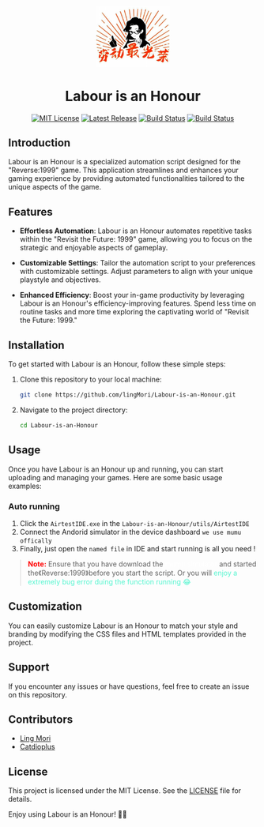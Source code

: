 
<p align="center" style="margin-bottom: 0.12px">
  <img src="./resources/Labour_is_an_Honour_2.png" width="150">
</p>
<h1 align="center">Labour is an Honour</h1>
<p align="center">
  <a href="https://github.com/lingMori/Animate-Image-Bed/blob/main/LICENSE"><img alt="MIT License" src="https://img.shields.io/badge/license-MIT-blue.svg" /></a>
  <a href="https://github.com/lingMori/Animate-Image-Bed/tree/main"><img alt="Latest Release" src="https://img.shields.io/badge/python-3.9.6-green" /></a>
  <a href="https://github.com/lingMori/Animate-Image-Bed/tree/main"><img alt="Build Status" src="https://img.shields.io/badge/latest%20update-2023.11.18-orange" /></a>
  <a href="https://github.com/lingMori/Animate-Image-Bed/tree/main"><img alt="Build Status" src="https://img.shields.io/badge/version-0.1.1-CC0000" /></a>
</p>




## Introduction
Labour is an Honour is a specialized automation script designed for the "Reverse:1999" game. This application streamlines and enhances your gaming experience by providing automated functionalities tailored to the unique aspects of the game.


## Features
- **Effortless Automation**: Labour is an Honour automates repetitive tasks within the "Revisit the Future: 1999" game, allowing you to focus on the strategic and enjoyable aspects of gameplay.

- **Customizable Settings**: Tailor the automation script to your preferences with customizable settings. Adjust parameters to align with your unique playstyle and objectives.

- **Enhanced Efficiency**: Boost your in-game productivity by leveraging Labour is an Honour's efficiency-improving features. Spend less time on routine tasks and more time exploring the captivating world of "Revisit the Future: 1999."

## Installation
To get started with Labour is an Honour, follow these simple steps:

1. Clone this repository to your local machine:

   ```bash
   git clone https://github.com/lingMori/Labour-is-an-Honour.git
   ```

2. Navigate to the project directory:

   ```bash
   cd Labour-is-an-Honour
   ```

## Usage
Once you have Labour is an Honour up and running, you can start uploading and managing your games. Here are some basic usage examples:


### Auto running
1. Click the `AirtestIDE.exe` in the `Labour-is-an-Honour/utils/AirtestIDE`
2. Connect the Andorid simulator in the device dashboard `we use mumu offically`
3. Finally, just open the `named file` in IDE and start running is all you need !
> <font color="red">**Note:** </font> Ensure that you have download the <font color="white"> mumu simulator</font> and started the《Reverse:1999》before you start the script. Or you will <font color="#53f5cf">enjoy a extremely bug error duing the function running 😂</font>

## Customization
You can easily customize Labour is an Honour to match your style and branding by modifying the CSS files and HTML templates provided in the project.

## Support
If you encounter any issues or have questions, feel free to create an issue on this repository.

## Contributors
- [Ling Mori](https://github.com/lingMori)
- [Catdioplus](https://github.com/catdioplus)

## License
This project is licensed under the MIT License. See the [LICENSE](./LICENSE) file for details.

Enjoy using Labour is an Honour! 📸✨
